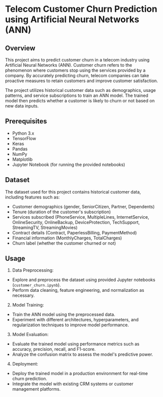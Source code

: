 # Telecom Customer Churn Prediction using Artificial Neural Networks (ANN)

## Overview
This project aims to predict customer churn in a telecom industry using Artificial Neural Networks (ANN). Customer churn refers to the phenomenon where customers stop using the services provided by a company. By accurately predicting churn, telecom companies can take proactive measures to retain customers and improve customer satisfaction.

The project utilizes historical customer data such as demographics, usage patterns, and service subscriptions to train an ANN model. The trained model then predicts whether a customer is likely to churn or not based on new data inputs.

## Prerequisites
- Python 3.x
- TensorFlow
- Keras
- Pandas
- NumPy
- Matplotlib
- Jupyter Notebook (for running the provided notebooks)

## Dataset
The dataset used for this project contains historical customer data, including features such as:
- Customer demographics (gender, SeniorCitizen, Partner, Dependents)
- Tenure (duration of the customer's subscription)
- Services subscribed (PhoneService, MultipleLines, InternetService, OnlineSecurity, OnlineBackup, DeviceProtection, TechSupport, StreamingTV, StreamingMovies)
- Contract details (Contract, PaperlessBilling, PaymentMethod)
- Financial information (MonthlyCharges, TotalCharges)
- Churn label (whether the customer churned or not)

## Usage
1. Data Preprocessing:
- Explore and preprocess the dataset using provided Jupyter notebooks (`customer_churn.ipynb`).
- Perform data cleaning, feature engineering, and normalization as necessary.

2. Model Training:
- Train the ANN model using the preprocessed data.
- Experiment with different architectures, hyperparameters, and regularization techniques to improve model performance.

3. Model Evaluation:
- Evaluate the trained model using performance metrics such as accuracy, precision, recall, and F1-score.
- Analyze the confusion matrix to assess the model's predictive power.

4. Deployment:
- Deploy the trained model in a production environment for real-time churn prediction.
- Integrate the model with existing CRM systems or customer management platforms.
